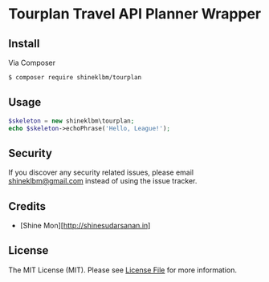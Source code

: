 # Tourplan Travel API Planner Wrapper

## Install

Via Composer

``` bash
$ composer require shineklbm/tourplan
```

## Usage

``` php
$skeleton = new shineklbm\tourplan;
echo $skeleton->echoPhrase('Hello, League!');
```

## Security

If you discover any security related issues, please email shineklbm@gmail.com instead of using the issue tracker.

## Credits

- [Shine Mon][http://shinesudarsanan.in]

## License

The MIT License (MIT). Please see [License File](LICENSE.md) for more information.